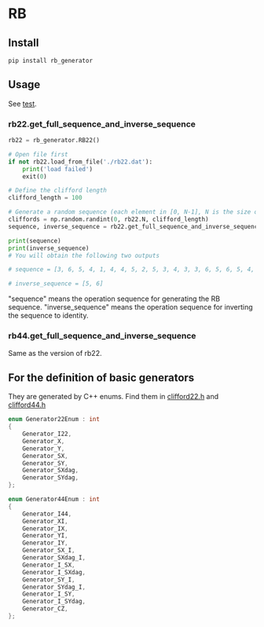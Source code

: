 # RB

## Install
```
pip install rb_generator
```

## Usage

See [test](test/test.py).

### rb22.get_full_sequence_and_inverse_sequence
```python
rb22 = rb_generator.RB22()

# Open file first
if not rb22.load_from_file('./rb22.dat'):
    print('load failed')
    exit(0)

# Define the clifford length
clifford_length = 100

# Generate a random sequence (each element in [0, N-1], N is the size of the clifford group)
cliffords = np.random.randint(0, rb22.N, clifford_length)
sequence, inverse_sequence = rb22.get_full_sequence_and_inverse_sequence(cliffords)

print(sequence)
print(inverse_sequence)
# You will obtain the following two outputs

# sequence = [3, 6, 5, 4, 1, 4, 4, 5, 2, 5, 3, 4, 3, 3, 6, 5, 6, 5, 4, 5, 1, 6, 3, 4, 5, 4, 4, 3, 5, 4, 3, 4, 5, 4, 6, 2, 3, 3, 4, 1, 4, 6, 5, 3, 3, 6, 3, 1, 6, 3, 6, 6, 5, 4, 3, 3, 4, 5, 4, 5, 5, 6, 4, 5, 0, 6, 5, 2, 5, 5, 4, 3, 6, 5, 2, 3, 5, 3, 6, 3, 4, 3, 4, 5, 3, 6, 6, 5, 3, 4, 5, 4, 3, 0, 3, 4, 3, 4, 2, 3, 2, 5, 1, 6, 4, 5, 6, 5, 3, 3, 6, 3, 5, 6, 5, 4, 5, 4, 3, 6, 3, 6, 5, 5, 4, 4, 5, 2, 2, 2, 1, 6, 6, 2, 3, 4, 3, 4, 5, 6, 6, 3, 6, 3, 4, 1, 4, 3, 6, 3, 0, 6, 5, 4, 5, 6, 3, 3, 4, 3, 4, 5, 6, 5, 6, 3, 2, 3, 6, 3, 0, 1, 6, 5, 6, 2, 3, 5, 4, 5, 6, 5, 6, 5]

# inverse_sequence = [5, 6]
```

"sequence" means the operation sequence for generating the RB sequence.
"inverse_sequence" means the operation sequence for inverting the sequence to identity.

### rb44.get_full_sequence_and_inverse_sequence
Same as the version of rb22.

## For the definition of basic generators
They are generated by C++ enums. Find them in [clifford22.h](RBGeneratorCpp/src/clifford22.h) and [clifford44.h](RBGeneratorCpp/src/clifford44.h)

```C++
enum Generator22Enum : int
{
    Generator_I22,
    Generator_X,
    Generator_Y,
    Generator_SX,
    Generator_SY,
    Generator_SXdag,
    Generator_SYdag,
};
```

```C++
enum Generator44Enum : int
{
    Generator_I44,
    Generator_XI,
    Generator_IX,
    Generator_YI,
    Generator_IY,
    Generator_SX_I,
    Generator_SXdag_I,
    Generator_I_SX,
    Generator_I_SXdag,
    Generator_SY_I,
    Generator_SYdag_I,
    Generator_I_SY,
    Generator_I_SYdag,
    Generator_CZ,
};
```